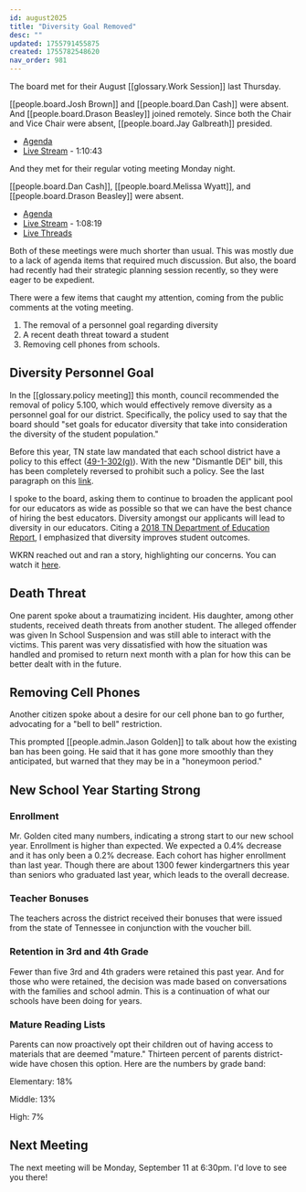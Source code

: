 ```yaml
---
id: august2025
title: "Diversity Goal Removed"
desc: ""
updated: 1755791455875
created: 1755782548620
nav_order: 981
---
```


The board met for their August [[glossary.Work Session]] last Thursday.

[[people.board.Josh Brown]] and [[people.board.Dan Cash]] were absent. And [[people.board.Drason Beasley]] joined remotely. Since both the Chair and Vice Chair were absent, [[people.board.Jay Galbreath]] presided.

- [Agenda](https://meeting.boeconnect.net/Public/Organization/566)
- [Live Stream](https://youtu.be/TnvUp4YKjRc) - 1:10:43

And they met for their regular voting meeting Monday night.

[[people.board.Dan Cash]], [[people.board.Melissa Wyatt]], and [[people.board.Drason Beasley]] were absent.

- [Agenda](https://meeting.boeconnect.net/Public/Organization/566)
- [Live Stream](https://www.youtube.com/live/sZhAX_7nMQg) - 1:08:19
- [Live Threads](https://www.threads.com/@murribu/post/DNg9GFgtJSN)

Both of these meetings were much shorter than usual. This was mostly due to a lack of agenda items that required much discussion. But also, the board had recently had their strategic planning session recently, so they were eager to be expedient.

There were a few items that caught my attention, coming from the public comments at the voting meeting.

1. The removal of a personnel goal regarding diversity
1. A recent death threat toward a student
1. Removing cell phones from schools.

## Diversity Personnel Goal

In the [[glossary.policy meeting]] this month, council recommended the removal of policy 5.100, which would effectively remove diversity as a personnel goal for our district. Specifically, the policy used to say that the board should "set goals for educator diversity that take into consideration the diversity of the student population."

Before this year, TN state law mandated that each school district have a policy to this effect ([49-1-302(g)](https://codes.findlaw.com/tn/title-49-education/tn-code-sect-49-1-302/)). With the new "Dismantle DEI" bill, this has been completely reversed to prohibit such a policy. See the last paragraph on this [link](https://publications.tnsosfiles.com/acts/114/pub/pc0494.pdf).

I spoke to the board, asking them to continue to broaden the applicant pool for our educators as wide as possible so that we can have the best chance of hiring the best educators. Diversity amongst our applicants will lead to diversity in our educators. Citing a [2018 TN Department of Education Report](https://web.archive.org/web/20250223045517/https://www.tn.gov/content/dam/tn/education/reports/rpt_teacher_admin_diversity.pdf), I emphasized that diversity improves student outcomes.

WKRN reached out and ran a story, highlighting our concerns. You can watch it [here](https://www.wkrn.com/news/local-news/as-tennessee-school-districts-roll-back-dei-initiatives-one-nonprofit-still-advocates-for-educator-diversity/).

## Death Threat

One parent spoke about a traumatizing incident. His daughter, among other students, received death threats from another student. The alleged offender was given In School Suspension and was still able to interact with the victims. This parent was very dissatisfied with how the situation was handled and promised to return next month with a plan for how this can be better dealt with in the future.

## Removing Cell Phones

Another citizen spoke about a desire for our cell phone ban to go further, advocating for a "bell to bell" restriction.

This prompted [[people.admin.Jason Golden]] to talk about how the existing ban has been going. He said that it has gone more smoothly than they anticipated, but warned that they may be in a "honeymoon period."

## New School Year Starting Strong

### Enrollment

Mr. Golden cited many numbers, indicating a strong start to our new school year. Enrollment is higher than expected. We expected a 0.4% decrease and it has only been a 0.2% decrease. Each cohort has higher enrollment than last year. Though there are about 1300 fewer kindergartners this year than seniors who graduated last year, which leads to the overall decrease.

### Teacher Bonuses

The teachers across the district received their bonuses that were issued from the state of Tennessee in conjunction with the voucher bill.

### Retention in 3rd and 4th Grade

Fewer than five 3rd and 4th graders were retained this past year. And for those who were retained, the decision was made based on conversations with the families and school admin. This is a continuation of what our schools have been doing for years.

### Mature Reading Lists

Parents can now proactively opt their children out of having access to materials that are deemed "mature." Thirteen percent of parents district-wide have chosen this option. Here are the numbers by grade band:

Elementary: 18%

Middle: 13%

High: 7%

## Next Meeting

The next meeting will be Monday, September 11 at 6:30pm. I'd love to see you there!
